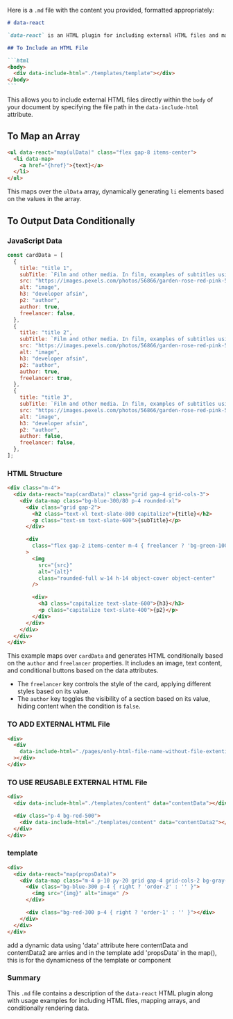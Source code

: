 Here is a `.md` file with the content you provided, formatted appropriately:

````markdown
# data-react

`data-react` is an HTML plugin for including external HTML files and mapping JavaScript arrays, similar to React.js functionality.

## To Include an HTML File

```html
<body>
  <div data-include-html="./templates/template"></div>
</body>
```
````

This allows you to include external HTML files directly within the `body` of your document by specifying the file path in the `data-include-html` attribute.

## To Map an Array

```html
<ul data-react="map(ulData)" class="flex gap-8 items-center">
  <li data-map>
    <a href="{href}">{text}</a>
  </li>
</ul>
```

This maps over the `ulData` array, dynamically generating `li` elements based on the values in the array.

## To Output Data Conditionally

### JavaScript Data

```js
const cardData = [
  {
    title: "title 1",
    subTitle: `Film and other media. In film, examples of subtitles using "or" include Dr. Strangelove or: How I Learned to Stop Worrying and Love the Bomb and Birdman or (The Unexpected Virtue of Ignorance).`,
    src: "https://images.pexels.com/photos/56866/garden-rose-red-pink-56866.jpeg?cs=srgb&dl=pexels-pixabay-56866.jpg&fm=jpg",
    alt: "image",
    h3: "developer afsin",
    p2: "author",
    author: true,
    freelancer: false,
  },
  {
    title: "title 2",
    subTitle: `Film and other media. In film, examples of subtitles using "or" include Dr. Strangelove or: How I Learned to Stop Worrying and Love the Bomb and Birdman or (The Unexpected Virtue of Ignorance).`,
    src: "https://images.pexels.com/photos/56866/garden-rose-red-pink-56866.jpeg?cs=srgb&dl=pexels-pixabay-56866.jpg&fm=jpg",
    alt: "image",
    h3: "developer afsin",
    p2: "author",
    author: true,
    freelancer: true,
  },
  {
    title: "title 3",
    subTitle: `Film and other media. In film, examples of subtitles using "or" include Dr. Strangelove or: How I Learned to Stop Worrying and Love the Bomb and Birdman or (The Unexpected Virtue of Ignorance).`,
    src: "https://images.pexels.com/photos/56866/garden-rose-red-pink-56866.jpeg?cs=srgb&dl=pexels-pixabay-56866.jpg&fm=jpg",
    alt: "image",
    h3: "developer afsin",
    p2: "author",
    author: false,
    freelancer: false,
  },
];
```

### HTML Structure

```html
<div class="m-4">
  <div data-react="map(cardData)" class="grid gap-4 grid-cols-3">
    <div data-map class="bg-blue-300/80 p-4 rounded-xl">
      <div class="grid gap-2">
        <h2 class="text-xl text-slate-800 capitalize">{title}</h2>
        <p class="text-sm text-slate-600">{subTitle}</p>
      </div>

      <div
        class="flex gap-2 items-center m-4 { freelancer ? 'bg-green-100/80 border border-2 border-red-500' : 'bg-gray-100/80' } p-4 rounded-xl"
      >
        <img
          src="{src}"
          alt="{alt}"
          class="rounded-full w-14 h-14 object-cover object-center"
        />

        <div>
          <h3 class="capitalize text-slate-600">{h3}</h3>
          <p class="capitalize text-slate-400">{p2}</p>
        </div>
      </div>
    </div>
  </div>
</div>
```

This example maps over `cardData` and generates HTML conditionally based on the `author` and `freelancer` properties. It includes an image, text content, and conditional buttons based on the data attributes.

- The `freelancer` key controls the style of the card, applying different styles based on its value.
- The `author` key toggles the visibility of a section based on its value, hiding content when the condition is `false`.

### TO ADD EXTERNAL HTML File

```html
<div>
  <div
    data-include-html="./pages/only-html-file-name-without-file-extention"
  ></div>
</div>
```

### TO USE REUSABLE EXTERNAL HTML File

```html
<div>
  <div data-include-html="./templates/content" data="contentData"></div>

  <div class="p-4 bg-red-500">
    <div data-include-html="./templates/content" data="contentData2"></div>
  </div>
</div>
```

### template

```html
<div>
  <div data-react="map(propsData)">
    <div data-map class="m-4 p-10 py-20 grid gap-4 grid-cols-2 bg-gray-100">
      <div class="bg-blue-300 p-4 { right ? 'order-2' : '' }">
        <img src="{img}" alt="image" />
      </div>

      <div class="bg-red-300 p-4 { right ? 'order-1' : '' }"></div>
    </div>
  </div>
</div>
```

add a dynamic data using 'data' attribute here contentData and contentData2 are arries and in the template add 'propsData' in the map(), this is for the dynamicness of the template or component

### Summary

This `.md` file contains a description of the `data-react` HTML plugin along
with usage examples for including HTML files, mapping arrays, and conditionally
rendering data.
